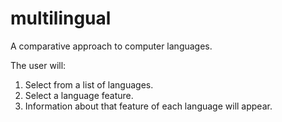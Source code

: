 # multilingual
A comparative approach to computer languages.

The user will:
1. Select from a list of languages.
2. Select a language feature.
3. Information about that feature of each language will appear.
